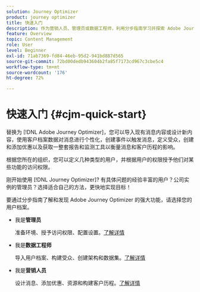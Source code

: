 ```yaml
---
solution: Journey Optimizer
product: journey optimizer
title: 快速入门
description: 作为营销人员、管理员或数据工程师，利用分步指南学习并探索 Adobe Journey Optimizer 的强大功能。
feature: Overview
topic: Content Management
role: User
level: Beginner
exl-id: 71ab7369-fd84-46eb-95d2-941bd887d565
source-git-commit: 72bd00dedb943604b2fa85f7173cd967c3cbe5c4
workflow-type: tm+mt
source-wordcount: '176'
ht-degree: 72%

---
```


# 快速入门 {#cjm-quick-start}

替换为 [!DNL Adobe Journey Optimizer]，您可以导入现有消息内容或设计新内容，使用客户档案数据对消息进行个性化，创建事件以触发消息，定义受众，创建和添加优惠以及获取一整套报告和监测工具以衡量消息和客户历程的影响。

根据您所在的组织，您可以定义几种类型的用户，并根据用户的权限授予他们对某些功能的访问权限。

刚开始使用 [!DNL Journey Optimizer]? 有具体问题的经验丰富的用户？公司实例的管理员？选择适合自己的方法，更快地实现目标！

要通过分步指南了解和发现 Adobe Journey Optimizer 的强大功能，请选择您的用户档案。

* 我是&#x200B;**管理员**

  准备环境、授予访问权限、配置设置。[了解详情](path/administrator.md)

* 我是&#x200B;**数据工程师**

  导入用户档案、构建受众、创建架构和数据集。[了解详情](path/data-engineer.md)

* 我是&#x200B;**营销人员**

  设计消息、添加优惠、资源和构建客户历程。[了解详情](path/marketer.md)
